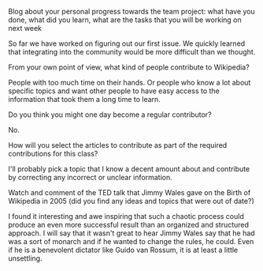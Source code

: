 Blog about your personal progress towards the team project: what have you done, what did you learn, what are the tasks that you will be working on next week

So far we have worked on figuring out our first issue.
We quickly learned that integrating into the community would be more difficult than we thought.

From your own point of view, what kind of people contribute to Wikipedia?

People with too much time on their hands. Or people who know a lot about specific topics and want other people to have easy access to the information that took them a long time to learn.

Do you think you might one day become a regular contributor?

No.

How will you select the articles to contribute as part of the required contributions for this class?

I'll probably pick a topic that I know a decent amount about and contribute by correcting any incorrect or unclear information.

Watch and comment of the TED talk that Jimmy Wales gave on the Birth of Wikipedia in 2005 (did you find any ideas and topics that were out of date?)

I found it interesting and awe inspiring that such a chaotic process could produce an even more successful result than an organized and structured approach. I will say that it wasn't great to hear Jimmy Wales say that he had was a sort of monarch and if he wanted to change the rules, he could. Even if he is a benevolent dictator like Guido van Rossum, it is at least a little unsettling.
